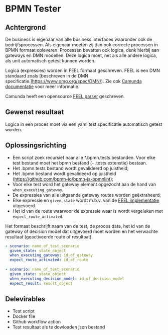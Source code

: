 # BPMN Tester

## Achtergrond

De business is eigenaar van alle business interfaces waaronder ook de bedrijfsprocessen. Als eigenaar moeten zij dan ook correcte processen in BPMN formaat opleveren. Processen bevatten ook logica, denk hierbij aan gateways en DMN modellen. Deze logica moet, net als alle andere logica, als unit automatisch getest kunnen worden.

Logica (expressies) worden in FEEL formaat geschreven. FEEL is een DMN standaard zoals [beschreven in de DMN specificatie.]https://www.omg.org/spec/DMN/). Zie ook [Camunda documentatie](https://docs.camunda.io/docs/reference/feel/what-is-feel/) voor meer informatie.

Camunda heeft een opensource [FEEL parser](https://camunda.github.io/feel-scala/) geschreven.

## Gewenst resultaat

Logica in een proces moet via een yaml test specificatie automatisch getest worden.

## Oplossingsrichting

* Een script zoek recursief naar alle *.bpmn.tests bestanden. Voor elke test bestand moet het bpmn bestand (- .tests extenstie) bestaan.
* Het .bpmn.tests bestand wordt gevalideerd op juistheid;
* Het .bpmn bestand wordt gevalideerd op juistheid (https://github.com/bpmn-io/bpmn-js-bpmnlint);
* Voor elke test word het gateway element opgezocht aan de hand van `when_executing_gateway`.
* De expressies van alle uitgaande gateway routes worden geëxtraheerd;
* Elke expressie en `given_state` wordt m.b.v. van de [FEEL implementatie](https://camunda.github.io/feel-scala/) uitgevoerd.
* Het id van de route waarvoor de expressie waar is wordt vergeleken met `expect_route_activated`.

Het formaat beschrijft naam van de test, de proces data, het id van de gateway of decision model dat uitgevoerd moet worden en het verwachte resultaat (geactiveerde route of resultaat).

```yaml
- scenario: name_of_test_scenario 
  given_state: state_object    
  when_executing_gateway: id_of_gateway
  expect_route_activated: id_of_route
  
- scenario: name_of_test_scenario 
  given_state: state_object    
  when_executing_decision_model: id_of_decision_model
  expect_result: result_object

```

## Delevirables

* Test script
* Docker file
* Github workflow action
* Test resultaat als te dowloaden json bestand


